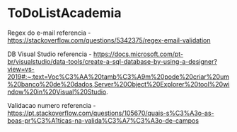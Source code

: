 # ToDoListAcademia

Regex do e-mail referencia - https://stackoverflow.com/questions/5342375/regex-email-validation

DB Visual Studio referencia - https://docs.microsoft.com/pt-br/visualstudio/data-tools/create-a-sql-database-by-using-a-designer?view=vs-2019#:~:text=Voc%C3%AA%20tamb%C3%A9m%20pode%20criar%20um%20banco%20de%20dados,Server%20Object%20Explorer%20tool%20window%20in%20Visual%20Studio.

Validacao numero referencia - https://pt.stackoverflow.com/questions/105670/quais-s%C3%A3o-as-boas-pr%C3%A1ticas-na-valida%C3%A7%C3%A3o-de-campos

